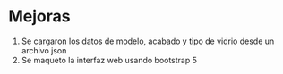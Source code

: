 # Mejoras

1. Se cargaron los datos de modelo, acabado y tipo de vidrio desde un archivo json
2. Se maqueto la interfaz web usando bootstrap 5